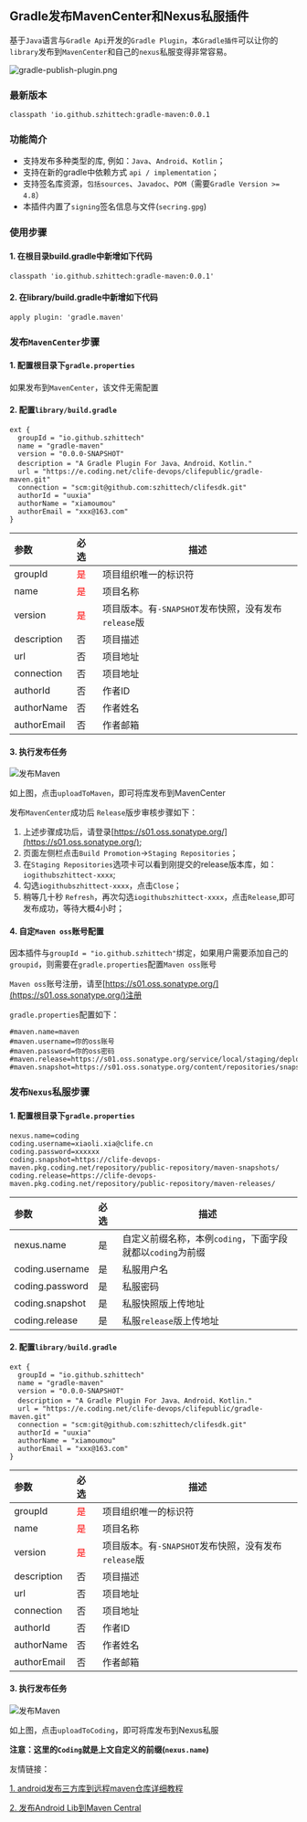 ## Gradle发布MavenCenter和Nexus私服插件

基于`Java`语言与`Gradle Api`开发的`Gradle Plugin`，本`Gradle插件`可以让你的`library`发布到`MavenCenter`和自己的`nexus`私服变得非常容易。

![gradle-publish-plugin.png](img/gradle-publish-plugin.png)

<!--more-->




### 最新版本

```
classpath 'io.github.szhittech:gradle-maven:0.0.1
```

### 功能简介

- 支持发布多种类型的库, 例如：`Java`、`Android`、`Kotlin`；
- 支持在新的gradle中依赖方式 `api / implementation`；
- 支持签名库资源，`包括sources`、`Javadoc`、`POM`（需要`Gradle Version >= 4.8`）
- 本插件内置了`signing`签名信息与文件(`secring.gpg`)

### 使用步骤

#### 1. 在根目录build.gradle中新增如下代码

```
classpath 'io.github.szhittech:gradle-maven:0.0.1'

```

#### 2. 在library/build.gradle中新增如下代码

```
apply plugin: 'gradle.maven'
```

### 发布`MavenCenter`步骤

#### 1. 配置根目录下`gradle.properties`

如果发布到`MavenCenter`，该文件无需配置

#### 2. 配置`library/build.gradle`

```
ext {
  groupId = "io.github.szhittech"
  name = "gradle-maven"
  version = "0.0.0-SNAPSHOT"
  description = "A Gradle Plugin For Java、Android、Kotlin."
  url = "https://e.coding.net/clife-devops/clifepublic/gradle-maven.git"
  connection = "scm:git@github.com:szhittech/clifesdk.git"
  authorId = "uuxia"
  authorName = "xiamoumou"
  authorEmail = "xxx@163.com"
}

```

| 参数          | 必选                         | 描述                                   |
|:------------|:---------------------------|--------------------------------------|
| groupId     | <font color='red'>是</font> | 项目组织唯一的标识符                           |
| name        | <font color='red'>是</font> | 项目名称                                 |
| version     | <font color='red'>是</font> | 项目版本。有`-SNAPSHOT`发布快照，没有发布`release`版 |
| description | 否                          | 项目描述                                 |
| url         | 否                          | 项目地址                                 |
| connection  | 否                          | 项目地址                                 |
| authorId    | 否                          | 作者ID                                 |
| authorName  | 否                          | 作者姓名                                 |
| authorEmail | 否                          | 作者邮箱                                 |

#### 3. 执行发布任务

![发布Maven](img/maven.jpg)

如上图，点击`uploadToMaven`，即可将库发布到MavenCenter

发布`MavenCenter`成功后 `Release`版步审核步骤如下：
1. 上述步骤成功后，请登录[https://s01.oss.sonatype.org/](https://s01.oss.sonatype.org/);
2. 页面左侧栏点击`Build Promotion`->`Staging Repositories`；
3. 在`Staging Repositories`选项卡可以看到刚提交的release版本库，如：`iogithubszhittect-xxxx`;
4. 勾选`iogithubszhittect-xxxx`，点击`Close`；
5. 稍等几十秒 `Refresh`，再次勾选`iogithubszhittect-xxxx`，点击`Release`,即可发布成功，等待大概4小时；

#### 4. 自定`Maven oss`账号配置

因本插件与`groupId = "io.github.szhittech"`绑定，如果用户需要添加自己的`groupid`，则需要在`gradle.properties`配置`Maven oss`账号

`Maven oss`账号注册，请至[https://s01.oss.sonatype.org/](https://s01.oss.sonatype.org/)注册

`gradle.properties`配置如下：


```
#maven.name=maven
#maven.username=你的oss账号
#maven.password=你的oss密码
#maven.release=https://s01.oss.sonatype.org/service/local/staging/deploy/maven2/
#maven.snapshot=https://s01.oss.sonatype.org/content/repositories/snapshots/

```

### 发布`Nexus`私服步骤

#### 1. 配置根目录下`gradle.properties`

```
nexus.name=coding
coding.username=xiaoli.xia@clife.cn
coding.password=xxxxxx
coding.snapshot=https://clife-devops-maven.pkg.coding.net/repository/public-repository/maven-snapshots/
coding.release=https://clife-devops-maven.pkg.coding.net/repository/public-repository/maven-releases/
```

| 参数             | 必选  | 描述                                   |
|:---------------|:----|--------------------------------------|
| nexus.name     | 是   | 自定义前缀名称，本例`coding`，下面字段就都以`coding`为前缀 |
| coding.username | 是   | 私服用户名                                |
| coding.password | 是   | 私服密码                                 |
| coding.snapshot | 是   | 私服快照版上传地址                            |
| coding.release  | 是   | 私服`release`版上传地址                     |


#### 2. 配置`library/build.gradle`

```
ext {
  groupId = "io.github.szhittech"
  name = "gradle-maven"
  version = "0.0.0-SNAPSHOT"
  description = "A Gradle Plugin For Java、Android、Kotlin."
  url = "https://e.coding.net/clife-devops/clifepublic/gradle-maven.git"
  connection = "scm:git@github.com:szhittech/clifesdk.git"
  authorId = "uuxia"
  authorName = "xiamoumou"
  authorEmail = "xxx@163.com"
}

```

| 参数          | 必选                         | 描述                                   |
|:------------|:---------------------------|--------------------------------------|
| groupId     | <font color='red'>是</font> | 项目组织唯一的标识符                           |
| name        | <font color='red'>是</font> | 项目名称                                 |
| version     | <font color='red'>是</font> | 项目版本。有`-SNAPSHOT`发布快照，没有发布`release`版 |
| description | 否                          | 项目描述                                 |
| url         | 否                          | 项目地址                                 |
| connection  | 否                          | 项目地址                                 |
| authorId    | 否                          | 作者ID                                 |
| authorName  | 否                          | 作者姓名                                 |
| authorEmail | 否                          | 作者邮箱                                 |

#### 3. 执行发布任务

![发布Maven](img/nexus.jpg)

如上图，点击`uploadToCoding`，即可将库发布到Nexus私服

**注意：这里的`Coding`就是上文自定义的前缀(`nexus.name`)**


友情链接：


[1. android发布三方库到远程maven仓库详细教程](https://blog.csdn.net/zyw0101/article/details/120670836?utm_medium=distribute.pc_aggpage_search_result.none-task-blog-2~aggregatepage~first_rank_ecpm_v1~rank_v31_ecpm-2-120670836.pc_agg_new_rank&utm_term=android%E5%8F%91%E5%B8%83maven&spm=1000.2123.3001.4430)

[2. 发布Android Lib到Maven Central](https://mp.weixin.qq.com/s/FVR6_zMp5DxO5N4ptVuA6g)
